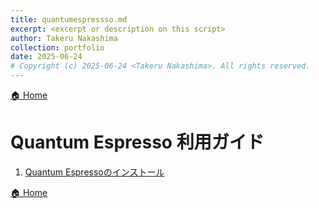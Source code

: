 ```yaml
---
title: quantumespressso.md
excerpt: <excerpt or description on this script>
author: Takeru Nakashima
collection: portfolio
date: 2025-06-24
# Copyright (c) 2025-06-24 <Takeru Nakashima>. All rights reserved.
---
```


[🏠 Home](../../README.md)

# Quantum Espresso 利用ガイド

1. [Quantum Espressoのインストール](./sec/install_quantumespressso.md)

[🏠 Home](../../README.md)
